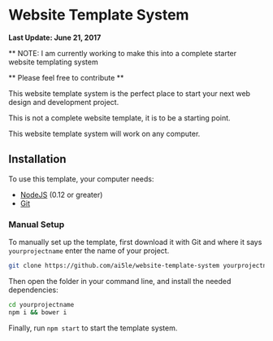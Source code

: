 # Website Template System 

<b>Last Update: June 21, 2017</b>

** NOTE: I am currently working to make this into a complete starter website templating system 

** Please feel free to contribute **

This website template system is the perfect place to start your next web design and development project.

This is not a complete website template, it is to be a starting point.

This website template system will work on any computer.

## Installation

To use this template, your computer needs:

- [NodeJS](https://nodejs.org/en/) (0.12 or greater)
- [Git](https://git-scm.com/)

### Manual Setup

To manually set up the template, first download it with Git and where it says `yourprojectname` enter the name of your project.

```bash
git clone https://github.com/ai5le/website-template-system yourprojectname
```

Then open the folder in your command line, and install the needed dependencies:

```bash
cd yourprojectname
npm i && bower i
```

Finally, run `npm start` to start the template system.
